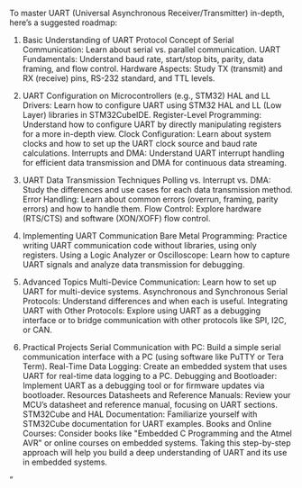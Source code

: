 To master UART (Universal Asynchronous Receiver/Transmitter) in-depth, here’s a suggested roadmap:

1. Basic Understanding of UART Protocol
Concept of Serial Communication: Learn about serial vs. parallel communication.
UART Fundamentals: Understand baud rate, start/stop bits, parity, data framing, and flow control.
Hardware Aspects: Study TX (transmit) and RX (receive) pins, RS-232 standard, and TTL levels.

2. UART Configuration on Microcontrollers (e.g., STM32)
HAL and LL Drivers: Learn how to configure UART using STM32 HAL and LL (Low Layer) libraries in STM32CubeIDE.
Register-Level Programming: Understand how to configure UART by directly manipulating registers for a more in-depth view.
Clock Configuration: Learn about system clocks and how to set up the UART clock source and baud rate calculations.
Interrupts and DMA: Understand UART interrupt handling for efficient data transmission and DMA for continuous data streaming.

3. UART Data Transmission Techniques
Polling vs. Interrupt vs. DMA: Study the differences and use cases for each data transmission method.
Error Handling: Learn about common errors (overrun, framing, parity errors) and how to handle them.
Flow Control: Explore hardware (RTS/CTS) and software (XON/XOFF) flow control.

4. Implementing UART Communication
Bare Metal Programming: Practice writing UART communication code without libraries, using only registers.
Using a Logic Analyzer or Oscilloscope: Learn how to capture UART signals and analyze data transmission for debugging.

5. Advanced Topics
Multi-Device Communication: Learn how to set up UART for multi-device systems.
Asynchronous and Synchronous Serial Protocols: Understand differences and when each is useful.
Integrating UART with Other Protocols: Explore using UART as a debugging interface or to bridge communication with other protocols like SPI, I2C, or CAN.

6. Practical Projects
Serial Communication with PC: Build a simple serial communication interface with a PC (using software like PuTTY or Tera Term).
Real-Time Data Logging: Create an embedded system that uses UART for real-time data logging to a PC.
Debugging and Bootloader: Implement UART as a debugging tool or for firmware updates via bootloader.
Resources
Datasheets and Reference Manuals: Review your MCU’s datasheet and reference manual, focusing on UART sections.
STM32Cube and HAL Documentation: Familiarize yourself with STM32Cube documentation for UART examples.
Books and Online Courses: Consider books like "Embedded C Programming and the Atmel AVR" or online courses on embedded systems.
Taking this step-by-step approach will help you build a deep understanding of UART and its use in embedded systems.







“

